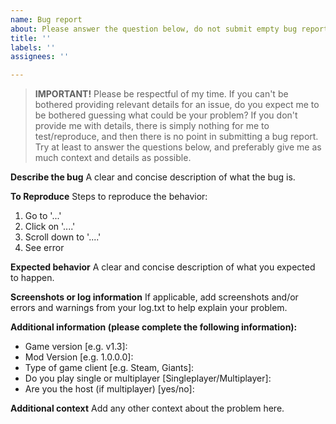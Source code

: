 ```yaml
---
name: Bug report
about: Please answer the question below, do not submit empty bug reports
title: ''
labels: ''
assignees: ''

---
```


> **IMPORTANT!** Please be respectful of my time. If you can't be bothered providing relevant details for an issue, do you expect me to be bothered guessing what could be your problem? If you don't provide me with details, there is simply nothing for me to test/reproduce, and then there is no point in submitting a bug report. Try at least to answer the questions below, and preferably give me as much context and details as possible. 

**Describe the bug**
A clear and concise description of what the bug is.

**To Reproduce**
Steps to reproduce the behavior:
1. Go to '...'
2. Click on '....'
3. Scroll down to '....'
4. See error

**Expected behavior**
A clear and concise description of what you expected to happen.

**Screenshots or log information**
If applicable, add screenshots and/or errors and warnings from your log.txt to help explain your problem.

**Additional information (please complete the following information):**
 - Game version [e.g. v1.3]: 
 - Mod Version [e.g. 1.0.0.0]: 
 - Type of game client [e.g. Steam, Giants]: 
 - Do you play single or multiplayer [Singleplayer/Multiplayer]: 
 - Are you the host (if multiplayer) [yes/no]: 

**Additional context**
Add any other context about the problem here.
